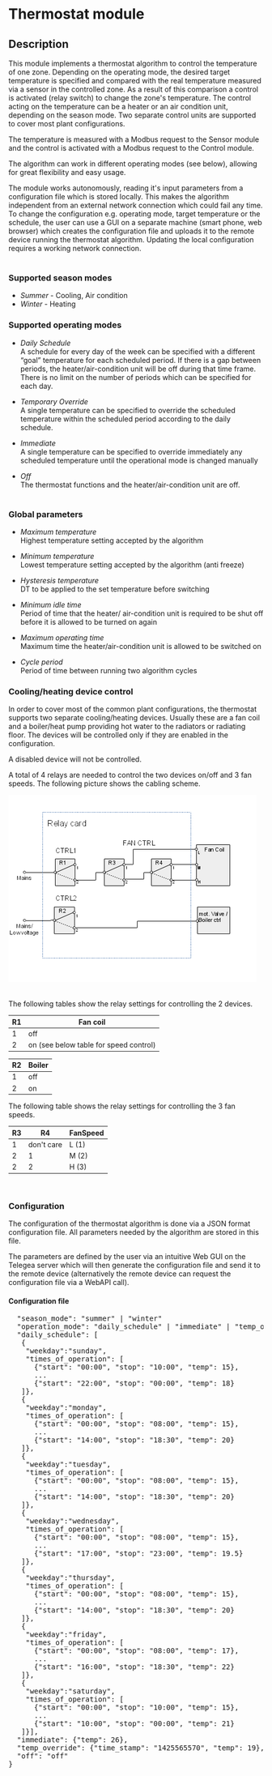 # Thermostat module

## Description

This module implements a thermostat algorithm to control the temperature of one zone. Depending on the operating mode, the desired target temperature is specified and compared with the real temperature measured via a sensor in the controlled zone. As a result of this comparison a control is activated (relay switch) to change the zone's temperature. The control acting on the temperature can be a heater or an air condition unit, depending on the season mode. Two separate control units are supported to cover most plant configurations.  

The temperature is measured with a Modbus request to the Sensor module and the control is activated with a Modbus request to the Control module.  

The algorithm can work in different operating modes (see below), allowing for great flexibility and easy usage.  

The module works autonomously, reading it's input parameters from a configuration file which is stored locally. This makes the algorithm independent from an external network connection which could fail any time. To change the configuration e.g. operating mode, target temperature or the schedule, the user can use a GUI on a separate machine (smart phone, web browser) which creates the configuration file and uploads it to the remote device running the thermostat algorithm. Updating the local configuration requires a working network connection.  
&nbsp;


### Supported season modes

* *Summer* - Cooling, Air condition
* *Winter* - Heating
&nbsp;


### Supported operating modes

* *Daily Schedule*   
A schedule for every day of the week can be specified with a different “goal” temperature for each scheduled period.  If there is a gap between periods, the heater/air-condition unit  will be off during that time frame. There is no limit on the number of periods which can be specified for each day.  

* *Temporary Override*   
A single temperature can be specified to override the scheduled temperature within the scheduled period according to the daily schedule.  

* *Immediate*   
A single temperature can be specified to override immediately any scheduled temperature until the operational mode is changed manually  

* *Off*   
The thermostat functions and the heater/air-condition unit are off.  
&nbsp;


### Global parameters

* *Maximum temperature*   
Highest temperature setting accepted by the algorithm

* *Minimum temperature*   
Lowest temperature setting accepted by the algorithm (anti freeze)

* *Hysteresis temperature*   
DT to be applied to the set temperature before switching

* *Minimum idle time*   
Period of time that the heater/ air-condition unit is required to be shut off before it is allowed to be turned on again

* *Maximum operating time*   
Maximum time the heater/air-condition unit is allowed to be switched on

* *Cycle period*   
Period of time between running two algorithm cycles
&nbsp;


### Cooling/heating device control

In order to cover most of the common plant configurations, the thermostat supports two separate cooling/heating devices. Usually these are a fan coil and a boiler/heat pump providing hot water to the radiators or radiating floor. The devices will be controlled only if they are enabled in the configuration.  

A disabled device will not be controlled.  

A total of 4 relays are needed to control the two devices on/off and 3 fan speeds. The following picture shows the cabling scheme.  

![Control module](pictures/thermostat-relays.png)  
&nbsp;

The following tables show the relay settings for controlling the 2 devices.  

R1|Fan coil
---|--------
1 |off
2 |on (see below table for speed  control)
  
  
R2|Boiler
---|--------
1 |off
2 |on 
  
  
The following table shows the relay settings for controlling the 3 fan speeds.  

R3|R4|FanSpeed
---|---|-------------
1|don't care|L (1)
2|1         |M (2)
2|2         |H (3)
&nbsp;


### Configuration

The configuration of the thermostat algorithm is done via a JSON format configuration file. All parameters needed by the algorithm are stored in this file.  

The parameters are defined by the user via an intuitive Web GUI on the Telegea server which will then generate the configuration file and send it to the remote device (alternatively the remote device can request the configuration file via a WebAPI call).  

#### Configuration file

<pre>
  "season_mode": "summer" | "winter"
  "operation_mode": "daily_schedule" | "immediate" | "temp_override" | "off",
  "daily_schedule": [
   {
    "weekday":"sunday", 
    "times_of_operation": [
      {"start": "00:00", "stop": "10:00", "temp": 15},
      ...
      {"start": "22:00", "stop": "00:00", "temp": 18}
   ]},
   {
    "weekday":"monday", 
    "times_of_operation": [
      {"start": "00:00", "stop": "08:00", "temp": 15},
      ...
      {"start": "14:00", "stop": "18:30", "temp": 20}
   ]},
   {
    "weekday":"tuesday", 
    "times_of_operation": [
      {"start": "00:00", "stop": "08:00", "temp": 15},
      ...
      {"start": "14:00", "stop": "18:30", "temp": 20}
   ]},
   {
    "weekday":"wednesday", 
    "times_of_operation": [
      {"start": "00:00", "stop": "08:00", "temp": 15},
      ...
      {"start": "17:00", "stop": "23:00", "temp": 19.5}
   ]},
   {
    "weekday":"thursday", 
    "times_of_operation": [
      {"start": "00:00", "stop": "08:00", "temp": 15},
      ...
      {"start": "14:00", "stop": "18:30", "temp": 20}
   ]},
   {
    "weekday":"friday", 
    "times_of_operation": [
      {"start": "00:00", "stop": "08:00", "temp": 17},
      ...
      {"start": "16:00", "stop": "18:30", "temp": 22}
   ]},
   {
    "weekday":"saturday", 
    "times_of_operation": [
      {"start": "00:00", "stop": "10:00", "temp": 15},
      ...
      {"start": "10:00", "stop": "00:00", "temp": 21}
   ]}],
  "immediate": {"temp": 26},
  "temp_override": {"time_stamp": "1425565570", "temp": 19},
  "off": "off"
}
</pre>
